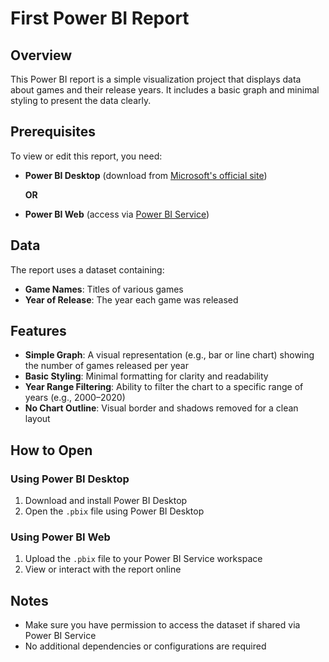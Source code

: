 # First Power BI Report

## Overview

This Power BI report is a simple visualization project that displays data about games and their release years. It includes a basic graph and minimal styling to present the data clearly.

## Prerequisites

To view or edit this report, you need:

- **Power BI Desktop** (download from [Microsoft's official site](https://powerbi.microsoft.com/))
  
  **OR**

- **Power BI Web** (access via [Power BI Service](https://app.powerbi.com/))

## Data

The report uses a dataset containing:

- **Game Names**: Titles of various games
- **Year of Release**: The year each game was released

## Features

- **Simple Graph**: A visual representation (e.g., bar or line chart) showing the number of games released per year
- **Basic Styling**: Minimal formatting for clarity and readability
- **Year Range Filtering**: Ability to filter the chart to a specific range of years (e.g., 2000–2020)
- **No Chart Outline**: Visual border and shadows removed for a clean layout

## How to Open

### Using Power BI Desktop

1. Download and install Power BI Desktop
2. Open the `.pbix` file using Power BI Desktop

### Using Power BI Web

1. Upload the `.pbix` file to your Power BI Service workspace
2. View or interact with the report online

## Notes

- Make sure you have permission to access the dataset if shared via Power BI Service
- No additional dependencies or configurations are required
